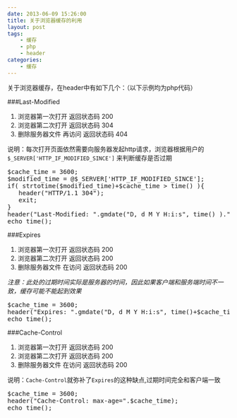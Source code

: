 ```yaml
---
date: 2013-06-09 15:26:00
title: 关于浏览器缓存的利用 
layout: post
tags:
    - 缓存
    - php
    - header
categories:
    - 缓存
---
```

关于浏览器缓存，在header中有如下几个：（以下示例均为php代码）

###Last-Modified

1. 浏览器第一次打开 返回状态码 200
2. 浏览器第二次打开 返回状态码 304
3. 删除服务器文件 再访问 返回状态码 404

说明：每次打开页面依然需要向服务器发起http请求，浏览器根据用户的 `$_SERVER['HTTP_IF_MODIFIED_SINCE']` 来判断缓存是否过期
<pre class="prettyprint linenums">
$cache_time = 3600; 
$modified_time = @$_SERVER['HTTP_IF_MODIFIED_SINCE']; 
if( strtotime($modified_time)+$cache_time > time() ){ 
   header("HTTP/1.1 304"); 
   exit; 
} 
header("Last-Modified: ".gmdate("D, d M Y H:i:s", time() )." GMT");  
echo time(); 
</pre>

###Expires
1. 浏览器第一次打开 返回状态码 200
2. 浏览器第二次打开 返回状态码 200
3. 删除服务器文件 在访问 返回状态码 200

_注意：此处的过期时间实际是服务器的时间，因此如果客户端和服务端时间不一致，缓存可能不能起到效果_
<pre class="prettyprint linenums">
$cache_time = 3600; 
header("Expires: ".gmdate("D, d M Y H:i:s", time()+$cache_time )." GMT");    
echo time(); 
</pre>
###Cache-Control
1. 浏览器第一次打开 返回状态码 200
2. 浏览器第二次打开 返回状态码 200
3. 删除服务器文件 在访问 返回状态码 200

说明：`Cache-Control`就弥补了`Expires`的这种缺点,过期时间完全和客户端一致
<pre class="prettyprint linenums">
$cache_time = 3600; 
header("Cache-Control: max-age=".$cache_time); 
echo time(); 
</pre>


